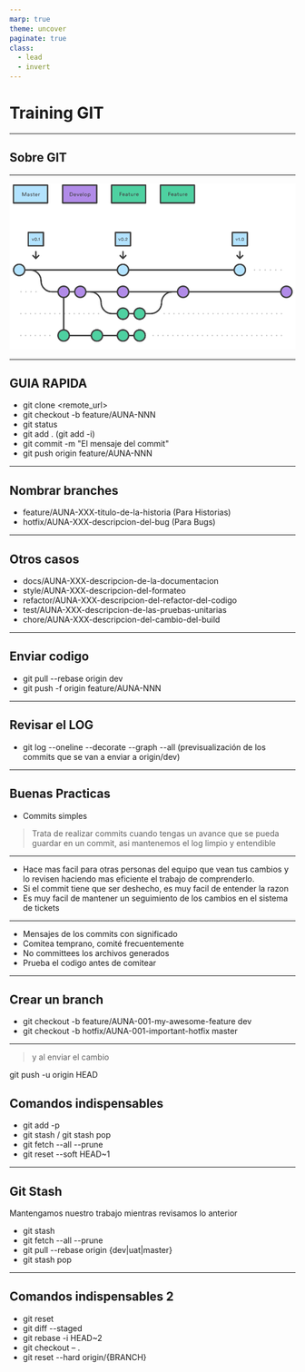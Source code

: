 ```yaml
---
marp: true
theme: uncover
paginate: true
class:
  - lead
  - invert
---
```


# Training GIT

---

## Sobre GIT

---

![bg fit](./git.PNG)

---

## GUIA RAPIDA

- git clone <remote_url>
- git checkout -b feature/AUNA-NNN
- git status
- git add . (git add -i)
- git commit -m "El mensaje del commit"
- git push origin feature/AUNA-NNN

---

## Nombrar branches

- feature/AUNA-XXX-titulo-de-la-historia (Para Historias)
- hotfix/AUNA-XXX-descripcion-del-bug (Para Bugs)

---

## Otros casos

- docs/AUNA-XXX-descripcion-de-la-documentacion
- style/AUNA-XXX-descripcion-del-formateo
- refactor/AUNA-XXX-descripcion-del-refactor-del-codigo
- test/AUNA-XXX-descripcion-de-las-pruebas-unitarias
- chore/AUNA-XXX-descripcion-del-cambio-del-build

---

## Enviar codigo

- git pull --rebase origin dev
- git push -f origin feature/AUNA-NNN

---

## Revisar el LOG

- git log --oneline --decorate --graph --all (previsualización de los commits que se van a enviar a origin/dev)

---

## Buenas Practicas

- Commits simples

> Trata de realizar commits cuando tengas un avance que se pueda guardar en un commit, asi mantenemos el log limpio y entendible

---

- Hace mas facil para otras personas del equipo que vean tus cambios y lo revisen haciendo mas eficiente el trabajo de comprenderlo.
- Si el commit tiene que ser deshecho, es muy facil de entender la razon
- Es muy facil de mantener un seguimiento de los cambios en el sistema de tickets

---

- Mensajes de los commits con significado
- Comitea temprano, comité frecuentemente
- No committees los archivos generados
- Prueba el codigo antes de comitear

---

## Crear un branch

- git checkout -b feature/AUNA-001-my-awesome-feature dev
- git checkout -b hotfix/AUNA-001-important-hotfix master

---

> y al enviar el cambio

git push -u origin HEAD

## Comandos indispensables

- git add -p
- git stash / git stash pop
- git fetch --all --prune
- git reset --soft HEAD~1

---

## Git Stash

Mantengamos nuestro trabajo mientras revisamos lo anterior

- git stash
- git fetch --all --prune
- git pull --rebase origin {dev|uat|master}
- git stash pop

---

## Comandos indispensables 2

- git reset
- git diff --staged
- git rebase -i HEAD~2
- git checkout – .
- git reset --hard origin/{BRANCH}
